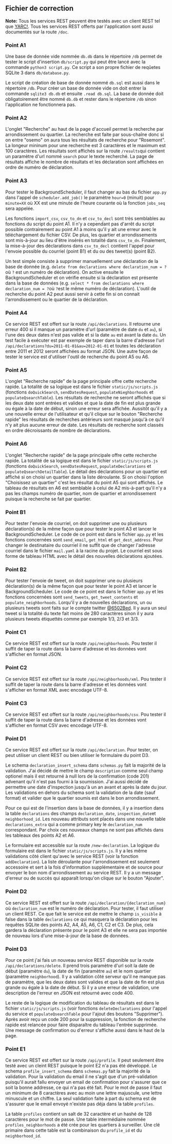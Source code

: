 ## Fichier de correction

**Note:** Tous les services REST peuvent être testés avec un client REST tel que [YARC!](https://yet-another-rest-client.com/). Tous les services REST offerts par l'application sont aussi documentés sur la route `/doc`.

### Point A1
Une base de donnée vide nommée `db.db` dans le répertoire `/db` permet de tester le script d'insertion `db/script.py` qui peut être lancé avec la commande `python3 script.py`. Ce script a son propre fichier de reqûetes SQLite 3 dans `db/database.py`.

Le script de création de base de donnée nommé `db.sql` est aussi dans le répertoire `/db`. Pour créer un base de donnée vide on doit entrer la commande `sqlite3 db.db` et ensuite `.read db.sql`. La base de donnée doit obligatoirement être nommé `db.db` et rester dans le répertoire `/db` sinon l'application ne fonctionnera pas.

### Point A2
L'onglet "Recherche" au haut de la page d'accueil permet la recherche par arrondissement ou quartier. La recherche est faite par sous-chaîne donc si on entre "osemo" on aura tous les résultats de recherche pour "Rosemont". La longeur mininum pour une recherche est 3 caractères et le maximum est 100 caractères. Les résultats sont affichés sur la route `/results`qui contient un paramètre d'url nommé `search` pour le texte recherché. La page de résultats affiche le nombre de résultats et les déclaration sont affichées en ordre de numéro de déclaration.

### Point A3
Pour tester le BackgroundScheduler, il faut changer au bas du fichier `app.py` dans l'appel de `scheduler.add_job()` le paramètre `hour=0` (minuit) pour `minute=XX` où XX est une minute de l'heure courante où la fonction `jobs_seq` sera appelée.

Les fonctions `import_csv`, `csv_to_dn` et `csv_to_decl` sont très semblables au fonctions du script du point A1. Il n'y a cependant pas d'arrêt du script possible contrairement au point A1 à moins qu'il y ait une erreur avec le téléchargement du fichier CSV. De plus, les quartier et arrondissements sont mis-à-jour au lieu d'être insérés en totalité dans `csv_to_dn`. Finalement, la mise-à-jour des déclarations dans `csv_to_decl` contient l'appel pour l'envoie possible du courriel (point B1) et du ou des tweet(s) (point B2).

Un test simple consiste à supprimer manuellement une déclaration de la base de donnée (e.g. `delete from declarations where declaration_num = ?` où `?` est un numéro de déclaration). On active ensuite le BackgroundScheduler et on vérifie ensuite si la déclaration est présente dans la base de données (e.g. `select * from declarations where declaration_num = ?`où `?`est le même numéro de déclaration). L'outil de recherche du point A2 peut aussi servir à cette fin si on connait l'arrondissement ou le quartier de la déclaration.

### Point A4
Ce service REST est offert sur la route `/api/declarations`. Il retourne une erreur 400 si il manque un paramètre d'url (paramètre de date `du` et `au`), si l'une des deux dates n'est pas valide et si la date `au` est avant la date `du`. Un test facile à exécuter est par exemple de taper dans la barre d'adresse l'url `/api/declarations?du=2011-01-01&au=2012-01-01` et toutes les déclaration entre 2011 et 2012 seront affichées au format JSON. Une autre façon de tester le service est d'utiliser l'outil de recherche du point A5 ou A6.

### Point A5
L'onglet "Recherche rapide" de la page principale offre cette recherche rapide. La totalité de sa logique est dans le fichier `static/js/scripts.js` (fonctions `doQuickSearch`, `sendDatesRequest`, `populateNieghborhoods` et `populateQsearchTable`). Les résultats de recherche ne seront affichés que si les deux date sont entrées et valides et que la date de fin est plus grande ou égale à la date de début, sinon une erreur sera affichée. Aussitôt qu'il y a une nouvelle erreur de l'utilisateur et qu'il clique sur le bouton "Recherche rapide" les résultats de recherches antérieurs sont masqué jusqu'à ce qu'il n'y ait plus aucune erreur de date. Les résultats de recherche sont classés en ordre décroissants de nombre de déclarations.

### Point A6
L'onglet "Recherche rapide" de la page principale offre cette recherche rapide. La totalité de sa logique est dans le fichier `static/js/scripts.js` (fonctions `doQuickSearch`, `sendDatesRequest`, `populateDeclarations` et `populateQsearchDetailTable`). Le détail des déclarations pour un quartier est affiché si on choisi un quartier dans la liste déroulante. Si on choisi l'option "Choisissez un quartier" c'est les résultat du point A5 qui sont affichés. Le tableau de résultats en A6 est semblable à celui de A2 mis-à-part qu'il n'y a pas les champs numéro de quartier, nom de quartier et arrondissement puisque la recherche se fait par quartier.

### Point B1
Pour tester l'envoie de courriel, on doit supprimer une ou plusieurs déclaration(s) de la même façon que pour tester le point A3 et lancer le BackgroundScheduler. Le code de ce point est dans le fichier `app.py` et les fonctions concernées sont `send_email`, `get_html` et `get_dest_address`. Pour changer le destinataire du courriel il ne suffit que de changer l'adresse courriel dans le fichier `mail.yaml` à la racine du projet. Le courriel est sous forme de tableau HTML avec le détail des nouvelles déclarations ajoutées.

### Point B2
Pour tester l'envoie de tweet, on doit supprimer une ou plusieurs déclaration(s) de la même façon que pour tester le point A3 et lancer le BackgroundScheduler. Le code de ce point est dans le fichier `app.py` et les fonctions concernées sont `send_tweets`, `get_tweet_contents` et `populate_neighborhoods`. Lorqu'il y a de nouvelles déclarations, un ou plusieurs tweets sont faits sur le compte twitter [@6502Bed](https://twitter.com/6502Bed).  Il y aura un seul tweet si la totalité du texte fait moins de 280 caractères sinon il y aura plusieurs tweets étiquettés comme par exemple 1/3, 2/3 et 3/3.

### Point C1
Ce service REST est offert sur la route `/api/neighborhoods`. Pou tester il suffit de taper la route dans la barre d'adresse et les données vont s'afficher en format JSON.

### Point C2
Ce service REST est offert sur la route `/api/neighborhoods/xml`. Pou tester il suffit de taper la route dans la barre d'adresse et les données vont s'afficher en format XML avec encodage UTF-8.

### Point C3
Ce service REST est offert sur la route `/api/neighborhoods/csv`. Pou tester il suffit de taper la route dans la barre d'adresse et les données vont s'afficher en format CSV avec encodage UTF-8.

### Point D1
Ce service REST est offert sur la route `/api/declaration`. Pour tester, on peut utiliser un client REST ou bien utiliser le formulaire du point D3.

Le schema `declaration_insert_schema` dans `schemas.py` fait la majorité de la validation. J'ai décidé de mettre le champ `description` comme seul champ optionel mais il est retourné à null lors de la confirmation (code 201) advenant qu'il n'est pas fourni à la soumission. J'ai aussi décidé de permettre une date d'inspection jusqu'à un an avant et après la date du jour. Les validations en dehors du schema sont la validation de la date (sauf format) et valider que le quartier soumis est dans le bon arrondissement.

Pour ce qui est de l'insertion dans la base de données, il y a insertion dans la table `declarations` des champs `declaration_date`, `inspection_date`et `neighborhood_id`. Les nouveau attributs sont placés dans une nouvelle table `declarations_extra` qui a comme primary key le `declaration_num` correspondant. Par choix ces nouveaux champs ne sont pas affichés dans les tableaux des points A2 et A6.

Le formulaire est accessible sur la route `/new-declaration`. La logique du formulaire est dans le fichier `static/js/scripts.js`. Il y a les même validations côté client qu'avec le service REST (voir la fonction `addDeclaration`). La liste déroulante pour l'arrondissement est seulement accessoire et sert à la fois d'information supplémentaire et de source pour envoyer le bon nom d'arrondissement au service REST. Il y a un message d'erreur ou de succès qui apparaît lorsqu'on clique sur le bouton "Ajouter".

### Point D2
Ce service REST est offert sur la route `/api/declaration/{declaration_num}` où `declaration_num` est le numéro de déclaration. Pour tester, il faut utiliser un client REST. Ce que fait le service est de mettre le champ `is_visible` à false dans la table `declarations` ce qui masquera la déclaration pour les requêtes SQLite des points A2, A4, A5, A6, C1, C2 et C3. De plus, cela gardera la déclaration présente pour le point A3 et elle ne sera pas importée de nouveau lors d'une mise-à-jour de la base de données.

### Point D3
Pour ce point j'ai fais un nouveau service REST disponible sur la route `/api/declarations/delete`. Il prend trois paramètre d'url soit la date de début (paramètre `du`), la date de fin (paramètre `au`) et le nom quartier (paramètre `neighborhood`). Il y a validation côté serveur qu'il ne manque pas de paramètre, que les deux dates sont valides et que la date de fin est plus grande ou égale à la date de début. Si il y a une erreur de validation, une description de l'erreur en JSON est retourné avec code 400.

Le reste de la logique de modification du tableau de résultats est dans le fichier `static/js/scripts.js` (voir fonctions `deleteDeclarations` pour l'appel du service et `populateQsearchTable` pour l'ajout des boutons "Supprimer"). Après avoir reçu un code 200 pour la suppression, la fonction de recherche rapide est relancée pour faire disparaître du tableau l'entrée supprimée. Une message de confirmation ou d'erreur s'affiche aussi dans le haut de la page.

### Point E1
Ce service REST est offert sur la route `/api/profile`. Il peut seulement être testé avec un cleint REST puisque le point E2 n'a pas été développé. Le schema `profile_insert_schema` dans `schemas.py` fait la majorité de la validation. Pour la validation du email il ne s'agit que d'un pré-validation puisqu'il aurait fallu envoyer un email de confirmation pour s'assurer que ce soit la bonne addresse, ce qui n'a pas été fait. Pour le mot de passe il faut un minimum de 8 caractères avec au moin une lettre majuscule, une lettre minuscule et un chiffre. La seul validation faite à part du schema est de s'assurer que le email envoyé n'existe pas déja dans la table `profiles`.

La table `profiles` contient un salt de 32 caractère et un hashé de 128 caractères pour le mot de passe. Une table intermédiaire nommée `profiles_neighborhoods` a été crée pour les quartiers à surveiller. Une clé primaire dans cette table est la combinaison du `profile_id` et du `neighborhood_id`.

